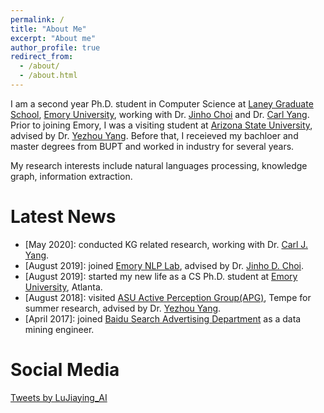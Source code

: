 ```yaml
---
permalink: /
title: "About Me"
excerpt: "About me"
author_profile: true
redirect_from: 
  - /about/
  - /about.html
---
```


I am a second year Ph.D. student in Computer Science at [Laney Graduate School](http://www.graduateschool.emory.edu/), [Emory University](http://www.emory.edu/home/index.html), working with Dr. [Jinho Choi](http://www.mathcs.emory.edu/~choi/home.html) and Dr. [Carl Yang](http://jiyang3.web.engr.illinois.edu/).
Prior to joining Emory, I was a visiting student at [Arizona State University](https://www.asu.edu/), advised by Dr. [Yezhou Yang](https://isearch.asu.edu/profile/3020558). Before that, I receieved my bachloer and master degrees from BUPT and worked in industry for several years.

My research interests include natural languages processing, knowledge graph, information extraction.


Latest News
======

- \[May 2020\]: conducted KG related research, working with Dr. [Carl J. Yang](http://jiyang3.web.engr.illinois.edu/).
- \[August 2019\]: joined [Emory NLP Lab](http://nlp.cs.emory.edu/home.html), advised by Dr. [Jinho D. Choi](http://www.mathcs.emory.edu/~choi/home.html).
- \[August 2019\]: started my new life as a CS Ph.D. student at [Emory University](http://cs.emory.edu/home/), Atlanta.
- \[August 2018\]: visited [ASU Active Perception Group(APG)](https://yezhouyang.engineering.asu.edu/), Tempe for summer research, advised by Dr. [Yezhou Yang](https://isearch.asu.edu/profile/3020558).
- \[April 2017\]: joined [Baidu Search Advertising Department](http://e.baidu.com/product/ads-search) as a data mining engineer.


Social Media
======

<a class="twitter-timeline" data-height="600" href="https://twitter.com/LuJiaying_AI?ref_src=twsrc%5Etfw">Tweets by LuJiaying_AI</a> <script async src="https://platform.twitter.com/widgets.js" charset="utf-8"></script>
